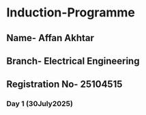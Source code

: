 # Induction-Programme
## Name- Affan Akhtar 
## Branch- Electrical Engineering 
## Registration No- 25104515
### Day 1 (30July2025)

